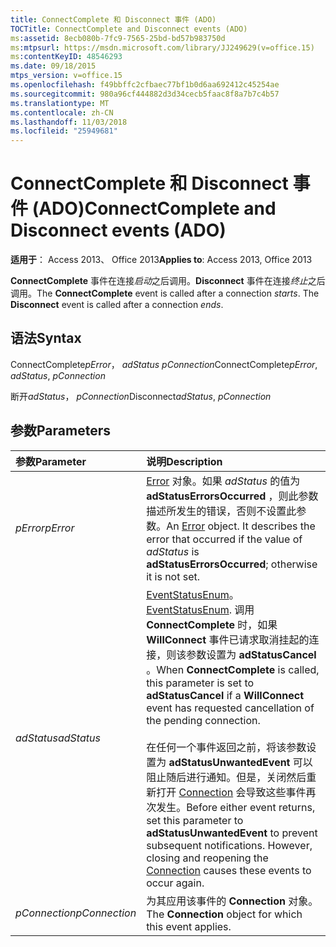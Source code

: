 ```yaml
---
title: ConnectComplete 和 Disconnect 事件 (ADO)
TOCTitle: ConnectComplete and Disconnect events (ADO)
ms:assetid: 8ecb080b-7fc9-7565-25bd-bd57b983750d
ms:mtpsurl: https://msdn.microsoft.com/library/JJ249629(v=office.15)
ms:contentKeyID: 48546293
ms.date: 09/18/2015
mtps_version: v=office.15
ms.openlocfilehash: f49bbffc2cfbaec77bf1b0d6aa692412c45254ae
ms.sourcegitcommit: 980a96cf444882d3d34cecb5faac8f8a7b7c4b57
ms.translationtype: MT
ms.contentlocale: zh-CN
ms.lasthandoff: 11/03/2018
ms.locfileid: "25949681"
---
```

# <a name="connectcomplete-and-disconnect-events-ado"></a><span data-ttu-id="3f773-102">ConnectComplete 和 Disconnect 事件 (ADO)</span><span class="sxs-lookup"><span data-stu-id="3f773-102">ConnectComplete and Disconnect events (ADO)</span></span>

<span data-ttu-id="3f773-103">**适用于**： Access 2013、 Office 2013</span><span class="sxs-lookup"><span data-stu-id="3f773-103">**Applies to**: Access 2013, Office 2013</span></span>

<span data-ttu-id="3f773-p101">**ConnectComplete** 事件在连接*启动*之后调用。**Disconnect** 事件在连接*终止*之后调用。</span><span class="sxs-lookup"><span data-stu-id="3f773-p101">The **ConnectComplete** event is called after a connection *starts*. The **Disconnect** event is called after a connection *ends*.</span></span>

## <a name="syntax"></a><span data-ttu-id="3f773-106">语法</span><span class="sxs-lookup"><span data-stu-id="3f773-106">Syntax</span></span>

<span data-ttu-id="3f773-107">ConnectComplete*pError*， *adStatus* *pConnection*</span><span class="sxs-lookup"><span data-stu-id="3f773-107">ConnectComplete*pError*, *adStatus*, *pConnection*</span></span>

<span data-ttu-id="3f773-108">断开*adStatus*， *pConnection*</span><span class="sxs-lookup"><span data-stu-id="3f773-108">Disconnect*adStatus*, *pConnection*</span></span>

## <a name="parameters"></a><span data-ttu-id="3f773-109">参数</span><span class="sxs-lookup"><span data-stu-id="3f773-109">Parameters</span></span>

|<span data-ttu-id="3f773-110">参数</span><span class="sxs-lookup"><span data-stu-id="3f773-110">Parameter</span></span>|<span data-ttu-id="3f773-111">说明</span><span class="sxs-lookup"><span data-stu-id="3f773-111">Description</span></span>|
|:--------|:----------|
|<span data-ttu-id="3f773-112">*pError*</span><span class="sxs-lookup"><span data-stu-id="3f773-112">*pError*</span></span> |<span data-ttu-id="3f773-p102">[Error](error-object-ado.md) 对象。如果 *adStatus* 的值为 **adStatusErrorsOccurred** ，则此参数描述所发生的错误，否则不设置此参数。</span><span class="sxs-lookup"><span data-stu-id="3f773-p102">An [Error](error-object-ado.md) object. It describes the error that occurred if the value of *adStatus* is **adStatusErrorsOccurred**; otherwise it is not set.</span></span>|
|<span data-ttu-id="3f773-115">*adStatus*</span><span class="sxs-lookup"><span data-stu-id="3f773-115">*adStatus*</span></span> |<span data-ttu-id="3f773-116">[EventStatusEnum](eventstatusenum.md)。</span><span class="sxs-lookup"><span data-stu-id="3f773-116">[EventStatusEnum](eventstatusenum.md).</span></span> <span data-ttu-id="3f773-117">调用 **ConnectComplete** 时，如果 **WillConnect** 事件已请求取消挂起的连接，则该参数设置为 **adStatusCancel** 。</span><span class="sxs-lookup"><span data-stu-id="3f773-117">When **ConnectComplete** is called, this parameter is set to **adStatusCancel** if a **WillConnect** event has requested cancellation of the pending connection.</span></span><br/><br/><span data-ttu-id="3f773-p104">在任何一个事件返回之前，将该参数设置为 **adStatusUnwantedEvent** 可以阻止随后进行通知。但是，关闭然后重新打开 [Connection](connection-object-ado.md) 会导致这些事件再次发生。</span><span class="sxs-lookup"><span data-stu-id="3f773-p104">Before either event returns, set this parameter to **adStatusUnwantedEvent** to prevent subsequent notifications. However, closing and reopening the [Connection](connection-object-ado.md) causes these events to occur again.</span></span>|
|<span data-ttu-id="3f773-120">*pConnection*</span><span class="sxs-lookup"><span data-stu-id="3f773-120">*pConnection*</span></span> |<span data-ttu-id="3f773-121">为其应用该事件的 **Connection** 对象。</span><span class="sxs-lookup"><span data-stu-id="3f773-121">The **Connection** object for which this event applies.</span></span>|

